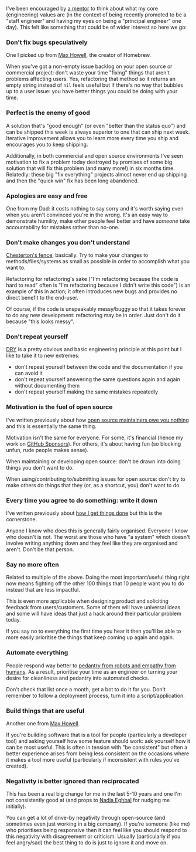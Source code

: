 I've been encouraged by [a mentor](https://nathanherald.com) to think about what my core (engineering) values are (in the context of being recently promoted to be a "staff engineer" and having my eyes on being a "principal engineer" one day). This felt like something that could be of wider interest so here we go:

### Don't fix bugs speculatively

One I picked up from [Max Howell](https://mxcl.dev), the creator of Homebrew.

When you've got a non-empty issue backlog on your open source or commercial project: don't waste your time "fixing" things that aren't problems affecting users. Yes, refactoring that method so it returns an empty string instead of `nil` feels useful but if there's no way that bubbles up to a user issue: you have better things you could be doing with your time.

### Perfect is the enemy of good

A solution that's "good enough" (or even "better than the status quo") and can be shipped this week is always superior to one that can ship next week. Iterative improvement allows you to learn more every time you ship and encourages you to keep shipping.

Additionally, in both commercial and open source environments I've seen motivation to fix a problem today destroyed by promises of some big solution that will fix this problem (and many more!) in six months time. Relatedly: these big "fix everything" projects almost never end up shipping and then the "quick win" fix has been long abandoned.

### Apologies are easy and free

One from my Dad: it costs nothing to say sorry and it's worth saying even when you aren't convinced you're in the wrong. It's an easy way to demonstrate humility, make other people feel better and have _someone_ take accountability for mistakes rather than no-one.

### Don't make changes you don't understand

[Chesterton's fence](https://en.wikipedia.org/wiki/Wikipedia_talk:Chesterton%27s_fence), basically. Try to make your changes to methods/files/systems as small as possible in order to accomplish what you want to.

Refactoring for refactoring's sake ("I'm refactoring because the code is hard to read" often is "I'm refactoring because I didn't write this code") is an example of this in action; it often introduces new bugs and provides no direct benefit to the end-user.

Of course, if the code is unspeakably messy/buggy so that it takes forever to do any new development: refactoring may be in order. Just don't do it because "this looks messy".

### Don't repeat yourself

[DRY](https://en.wikipedia.org/wiki/Don%27t_repeat_yourself) is a pretty obvious and basic engineering principle at this point but I like to take it to new extremes:

- don't repeat yourself between the code and the documentation if you can avoid it
- don't repeat yourself answering the same questions again and again without documenting them
- don't repeat yourself making the same mistakes repeatedly

### Motivation is the fuel of open source

I've written previously about how [open source maintainers owe you nothing](https://mikemcquaid.com/2018/03/19/open-source-maintainers-owe-you-nothing/) and this is essentially the same thing.

Motivation isn't the same for everyone. For some, it's financial (hence my work on [GitHub Sponsors](https://github.com/sponsors)). For others, it's about having fun (so blocking unfun, rude people makes sense).

When maintaining or developing open source: don't be drawn into doing things you don't want to do.

When using/contributing to/submitting issues for open source: don't try to make others do things that they (or, as a shortcut, you) don't want to do.

### Every time you agree to do something: write it down

I've written previously about [how I get things done](https://mikemcquaid.com/2015/05/24/how-i-get-things-done/) but this is the cornerstone.

Anyone I know who does this is generally fairly organised. Everyone I know who doesn't is not. The worst are those who have "a system" which doesn't involve writing anything down and they feel like they are organised and aren't. Don't be that person.

### Say no more often

Related to multiple of the above. Doing the most important/useful thing right now means fighting off the other 100 things that 10 people want you to do instead that are less impactful.

This is even more applicable when designing product and soliciting feedback from users/customers. Some of them will have universal ideas and some will have ideas that just a hack around their particular problem today.

If you say no to everything the first time you hear it then you'll be able to more easily prioritise the things that keep coming up again and again.

### Automate everything

People respond way better to [pedantry from robots and empathy from humans](https://mikemcquaid.com/2018/06/05/robot-pedantry-human-empathy/). As a result, prioritise your time as an engineer on turning your desire for cleanliness and pedantry into automated checks.

Don't check that list once a month, get a bot to do it for you. Don't remember to follow a deployment process, turn it into a script/application.

### Build things that are useful

Another one from [Max Howell](https://mxcl.dev).

If you're building software that is a tool for people (particularly a developer tool) and asking yourself how some feature should work: ask yourself how it can be most useful. This is often in tension with "be consistent" but often a better experience arises from being less consistent on the occasions where it makes a tool more useful (particularly if inconsistent with rules you've created).

### Negativity is better ignored than reciprocated

This has been a real big change for me in the last 5-10 years and one I'm not consistently good at (and props to [Nadia Eghbal](https://nadiaeghbal.com) for nudging me initially).

You can get a lot of drive-by negativity through open-source (and sometimes even just working in a big company). If you're someone (like me) who prioritises being responsive then it can feel like you should respond to this negativity with disagreement or criticism. Usually (particularly if you feel angry/sad) the best thing to do is just to ignore it and move on.
